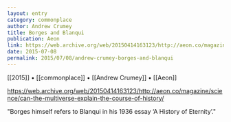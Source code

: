 ```yaml
---
layout: entry
category: commonplace
author: Andrew Crumey
title: Borges and Blanqui
publication: Aeon
link: https://web.archive.org/web/20150414163123/http://aeon.co/magazine/science/can-the-multiverse-explain-the-course-of-history/
date: 2015-07-08
permalink: 2015/07/08/andrew-crumey-borges-and-blanqui
---
```


[[2015]] • [[commonplace]] • [[Andrew Crumey]] • [[Aeon]]

https://web.archive.org/web/20150414163123/http://aeon.co/magazine/science/can-the-multiverse-explain-the-course-of-history/

"Borges himself refers to Blanqui in his 1936 essay ‘A History of Eternity’."

